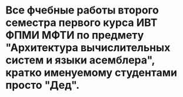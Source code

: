 # Все фчебные работы второго семестра первого курса ИВТ ФПМИ МФТИ по предмету "Архитектура вычислительных систем и языки асемблера", кратко именуемому студентами просто "Дед".
